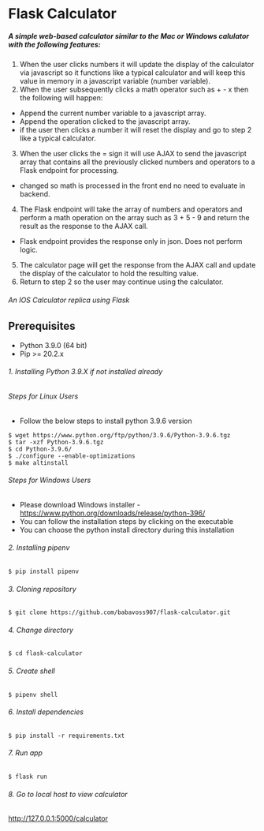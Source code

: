 # Flask Calculator

##### A simple web-based calculator similar to the Mac or Windows calulator with the following features:

1. When the user clicks numbers it will update the display of the calculator via
javascript so it functions like a typical calculator and will keep this value in
memory in a javascript variable (number variable).
2. When the user subsequently clicks a math operator such as + - x then the
following will happen:
- Append the current number variable to a javascript array.
- Append the operation clicked to the javascript array.
- if the user then clicks a number it will reset the display and   go to step 2 like a typical calculator.
3. When the user clicks the = sign it will use AJAX to send the javascript array that
contains all the previously clicked numbers and operators to a Flask endpoint for
processing.
- changed so math is processed in the front end no need to evaluate in backend.
4. The Flask endpoint will take the array of numbers and operators and perform a
math operation on the array such as 3 + 5 - 9 and return the result as the
response to the AJAX call.
- Flask endpoint provides the response only in json. Does not perform logic.
5. The calculator page will get the response from the AJAX call and update the
display of the calculator to hold the resulting value.
6. Return to step 2 so the user may continue using the calculator.

###### An IOS Calculator replica using Flask

## Prerequisites

- Python 3.9.0 (64 bit)
- Pip >= 20.2.x

###### 1. Installing Python 3.9.X if not installed already

###### Steps for Linux Users

- Follow the below steps to install python 3.9.6 version

```
$ wget https://www.python.org/ftp/python/3.9.6/Python-3.9.6.tgz
$ tar -xzf Python-3.9.6.tgz
$ cd Python-3.9.6/
$ ./configure --enable-optimizations
$ make altinstall
```

###### Steps for Windows Users

- Please download Windows installer - https://www.python.org/downloads/release/python-396/
- You can follow the installation steps by clicking on the executable
- You can choose the python install directory during this installation

###### 2. Installing pipenv

```
$ pip install pipenv
```

###### 3. Cloning repository

```
$ git clone https://github.com/babavoss907/flask-calculator.git
```

###### 4. Change directory

```
$ cd flask-calculator
```

###### 5. Create shell

```
$ pipenv shell
```

###### 6. Install dependencies

```
$ pip install -r requirements.txt
```

###### 7. Run app

```
$ flask run
```

###### 8. Go to local host to view calculator

http://127.0.0.1:5000/calculator